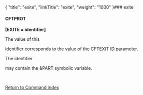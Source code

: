 {
    "title": "exite",
    "linkTitle": "exite",
    "weight": "1030"
}### <span id="exite"></span>exite

#### CFTPROT

**\[EXITE = identifier\]**

The value of this
identifier corresponds to the value of the CFTEXIT ID parameter.

The identifier
may contain the &PART symbolic variable.

 

[Return to Command index](../../)
